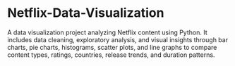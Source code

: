 # Netflix-Data-Visualization
A data visualization project analyzing Netflix content using Python. It includes data cleaning, exploratory analysis, and visual insights through bar charts, pie charts, histograms, scatter plots, and line graphs to compare content types, ratings, countries, release trends, and duration patterns.
